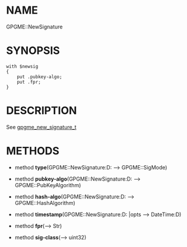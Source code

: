 NAME
====

GPGME::NewSignature

SYNOPSIS
========

    with $newsig
    {
        put .pubkey-algo;
        put .fpr;
    }

DESCRIPTION
===========

See [gpgme_new_signature_t](https://gnupg.org/documentation/manuals/gpgme/Creating-a-Signature.html)

METHODS
=======

  * method **type**(GPGME::NewSignature:D: --> GPGME::SigMode)

  * method **pubkey-algo**(GPGME::NewSignature:D: --> GPGME::PubKeyAlgorithm)

  * method **hash-algo**(GPGME::NewSignature:D: --> GPGME::HashAlgorithm)

  * method **timestamp**(GPGME::NewSignature:D: |opts --> DateTime:D)

  * method **fpr**(--> Str)

  * method **sig-class**(--> uint32)

